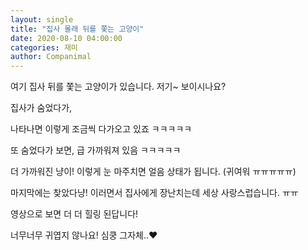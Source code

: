 ```yaml
---
layout: single
title: "집사 몰래 뒤를 쫓는 고양이"
date: 2020-08-10 04:00:00
categories: 재미
author: Companimal
---
```


여기 집사 뒤를 쫓는 고양이가 있습니다. 저기~ 보이시나요?

집사가 숨었다가,

나타나면 이렇게 조금씩 다가오고 있죠 ㅋㅋㅋㅋㅋ

또 숨었다가 보면, 급 가까워져 있음 ㅋㅋㅋㅋㅋ

더 가까워진 냥이! 이렇게 눈 마주치면 얼음 상태가 됩니다. (귀여워 ㅠㅠㅠㅠㅠ)

마지막에는 찾았다냥! 이러면서 집사에게 장난치는데 세상 사랑스럽습니다. ㅠㅠ

영상으로 보면 더 더 힐링 된답니다!

너무너무 귀엽지 않나요! 심쿵 그자체..♥
